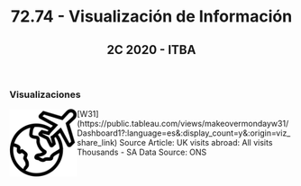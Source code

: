 <h1 align="center">72.74 - Visualización de Información</h1>
<h2 align="center">2C 2020 - ITBA</h2>
<br>
<h3>Visualizaciones</h3>
<img align="left" src="./w31_logo.png" width=120>
[W31](https://public.tableau.com/views/makeovermondayw31/Dashboard1?:language=es&:display_count=y&:origin=viz_share_link)  
Source Article: UK visits abroad: All visits Thousands - SA  
Data Source: ONS


